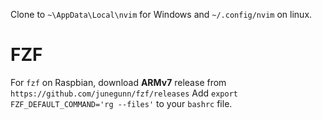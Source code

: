 Clone to `~\AppData\Local\nvim` for Windows and `~/.config/nvim` on linux.

FZF
===
For `fzf` on Raspbian, download **ARMv7** release from `https://github.com/junegunn/fzf/releases`
Add `export FZF_DEFAULT_COMMAND='rg --files'` to your `bashrc` file. 


